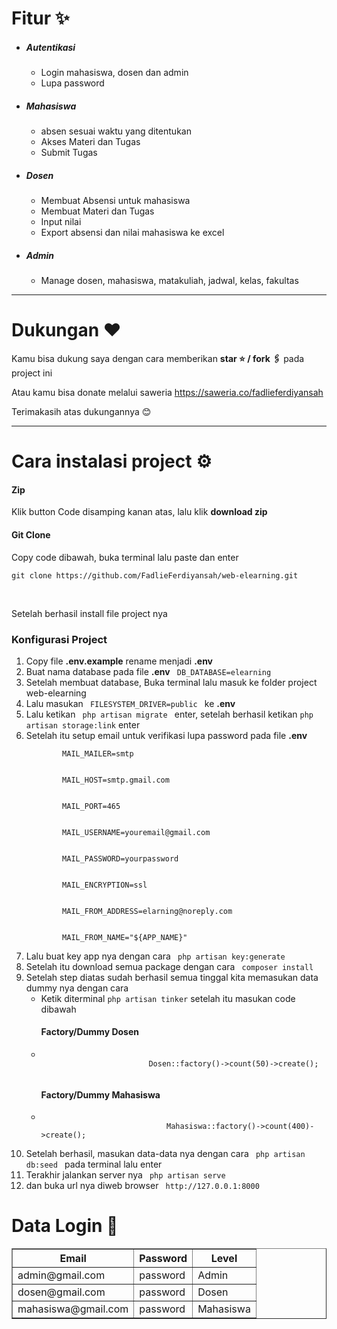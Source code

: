 <h1>Fitur ✨</h1>
<ul>
    <li>
        <h5>Autentikasi</h5>
    </li>
    <ul>
        <li>Login mahasiswa, dosen dan admin</li>
        <li>Lupa password</li>
    </ul>
    <li>
        <h5>Mahasiswa</h5>
    </li>
    <ul>
        <li>absen sesuai waktu yang ditentukan</li>
        <li>Akses Materi dan Tugas</li>
        <li>Submit Tugas</li>
    </ul>
    <li>
        <h5>Dosen</h5>
    </li>
    <ul>
        <li> Membuat Absensi untuk mahasiswa</li>
        <li>Membuat Materi dan Tugas</li>
        <li>Input nilai</li>
        <li>Export absensi dan nilai mahasiswa ke excel</li>
    </ul>
    <li><h5>Admin</h5></li>
    <ul>
        <li>Manage dosen, mahasiswa, matakuliah, jadwal, kelas, fakultas</li>
    </ul>
</ul>

<hr>
    <h1>Dukungan ❤️</h1>
    <p>Kamu bisa dukung saya dengan cara memberikan <b>star ⭐ / fork 🖇️</b> pada project ini</p>
    <p>Atau kamu bisa donate melalui saweria <a href="https://saweria.co/fadlieferdiyansah" target="_blank">https://saweria.co/fadlieferdiyansah</a></p>
    <p>Terimakasih atas dukungannya 😊</p>
<hr>

<h1>Cara instalasi project ⚙️ </h1>
<h4> Zip </h4>
<p>Klik button Code disamping kanan atas, lalu klik <b>download zip</b></p>
<h4> Git Clone </h4>
<p>Copy code dibawah, buka terminal lalu paste dan enter</p>

```
git clone https://github.com/FadlieFerdiyansah/web-elearning.git
```

<br>
<p>Setelah berhasil install file project nya</p>
<h3> Konfigurasi Project </h3>
<ol>
    <li>Copy file <b>.env.example</b> rename menjadi <b>.env</b></li>
    <li>Buat nama database pada file <b>.env</b> <code> DB_DATABASE=elearning </code></li>
    <li>Setelah membuat database, Buka terminal lalu masuk ke folder project web-elearning</li>
    <li>Lalu masukan <code> FILESYSTEM_DRIVER=public </code> ke <b> .env </b> </li>
    <li>Lalu ketikan <code> php artisan migrate </code> enter, setelah berhasil ketikan <code>php artisan storage:link</code> enter</li>
    <li>Setelah itu setup email untuk verifikasi lupa password pada file <b>.env</b></li>
    <code>
        MAIL_MAILER=smtp
    </code> <br>
    <code>
        MAIL_HOST=smtp.gmail.com
    </code> <br>
    <code>
        MAIL_PORT=465
    </code> <br>
    <code>
        MAIL_USERNAME=youremail@gmail.com
    </code> <br>
    <code>
        MAIL_PASSWORD=yourpassword
    </code> <br>
    <code>
        MAIL_ENCRYPTION=ssl
    </code> <br>
    <code>
        MAIL_FROM_ADDRESS=elarning@noreply.com
    </code> <br>
    <code>
        MAIL_FROM_NAME="${APP_NAME}"
    </code>
    <li>Lalu buat key app nya dengan cara <code> php artisan key:generate </code> </li>
    <li>Setelah itu download semua package dengan cara <code> composer install </code> </li>
    <li>
        Setelah step diatas sudah berhasil semua tinggal kita memasukan data dummy nya dengan cara
        <ul>
            <li>Ketik diterminal <code>php artisan tinker</code> setelah itu masukan code dibawah</li>
            <h4>Factory/Dummy Dosen</h5>
                <li>
                    <code>
                        Dosen::factory()->count(50)->create();
                    </code>
                </li>
                <h4>Factory/Dummy Mahasiswa</h5>
                    <li>
                        <code>
                            Mahasiswa::factory()->count(400)->create();
                        </code>
                    </li>
        </ul>
    </li>
    <li>Setelah berhasil, masukan data-data nya dengan cara <code> php artisan db:seed </code> pada terminal lalu enter</li>
    <li>Terakhir jalankan server nya <code> php artisan serve </code></li>
    <li>dan buka url nya diweb browser <code> http://127.0.0.1:8000 </code></li>
</ol>

<h1>Data Login 🔐</h1>

</ul>
<table border="1px" cellspacing="0" cellpadding="5px">
    <tr>
        <th>Email</th>
        <th>Password</th>
        <th>Level</th>
    </tr>
    <tr>
        <td>admin@gmail.com</td>
        <td>password</td>
        <td>Admin</td>
    </tr>
    <tr>
        <td>dosen@gmail.com</td>
        <td>password</td>
        <td>Dosen</td>
    </tr>
    <tr>
        <td>mahasiswa@gmail.com</td>
        <td>password</td>
        <td>Mahasiswa</td>
    </tr>
</table>
